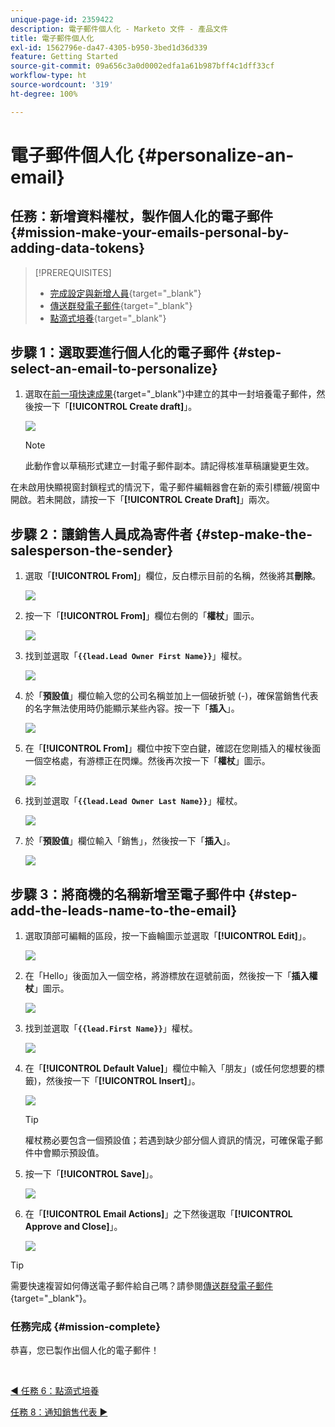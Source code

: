 ```yaml
---
unique-page-id: 2359422
description: 電子郵件個人化 - Marketo 文件 - 產品文件
title: 電子郵件個人化
exl-id: 1562796e-da47-4305-b950-3bed1d36d339
feature: Getting Started
source-git-commit: 09a656c3a0d0002edfa1a61b987bff4c1dff33cf
workflow-type: ht
source-wordcount: '319'
ht-degree: 100%

---
```


# 電子郵件個人化 {#personalize-an-email}

## 任務：新增資料權杖，製作個人化的電子郵件 {#mission-make-your-emails-personal-by-adding-data-tokens}

>[!PREREQUISITES]
>
>* [完成設定與新增人員](/help/marketo/getting-started/quick-wins/get-set-up-and-add-a-person.md){target="_blank"}
>* [傳送群發電子郵件](/help/marketo/getting-started/quick-wins/send-an-email.md){target="_blank"}
>* [點滴式培養](/help/marketo/getting-started/quick-wins/drip-drip-nurture.md){target="_blank"}

## 步驟 1：選取要進行個人化的電子郵件 {#step-select-an-email-to-personalize}

1. 選取在[前一項快速成果](/help/marketo/getting-started/quick-wins/drip-drip-nurture.md){target="_blank"}中建立的其中一封培養電子郵件，然後按一下「**[!UICONTROL Create draft]**」。

   ![](assets/personalize-an-email-1.png)

   >[!NOTE]
   >
   >此動作會以草稿形式建立一封電子郵件副本。請記得核准草稿讓變更生效。

在未啟用快顯視窗封鎖程式的情況下，電子郵件編輯器會在新的索引標籤/視窗中開啟。若未開啟，請按一下「**[!UICONTROL Create Draft]**」兩次。

## 步驟 2：讓銷售人員成為寄件者 {#step-make-the-salesperson-the-sender}

1. 選取「**[!UICONTROL From]**」欄位，反白標示目前的名稱，然後將其&#x200B;**刪除**。

   ![](assets/personalize-an-email-2.png)

1. 按一下「**[!UICONTROL From]**」欄位右側的「**權杖**」圖示。

   ![](assets/personalize-an-email-3.png)

1. 找到並選取「**`{{lead.Lead Owner First Name}}`**」權杖。

   ![](assets/personalize-an-email-4.png)

1. 於「**預設值**」欄位輸入您的公司名稱並加上一個破折號 (-)，確保當銷售代表的名字無法使用時仍能顯示某些內容。按一下「**插入**」。

   ![](assets/personalize-an-email-5.png)

1. 在「**[!UICONTROL From]**」欄位中按下空白鍵，確認在您剛插入的權杖後面一個空格處，有游標正在閃爍。然後再次按一下「**權杖**」圖示。

   ![](assets/personalize-an-email-6.png)

1. 找到並選取「**`{{lead.Lead Owner Last Name}}`**」權杖。

   ![](assets/personalize-an-email-7.png)

1. 於「**預設值**」欄位輸入「銷售」，然後按一下「**插入**」。

   ![](assets/personalize-an-email-8.png)

## 步驟 3：將商機的名稱新增至電子郵件中 {#step-add-the-leads-name-to-the-email}

1. 選取頂部可編輯的區段，按一下齒輪圖示並選取「**[!UICONTROL Edit]**」。

   ![](assets/personalize-an-email-9.png)

1. 在「Hello」後面加入一個空格，將游標放在逗號前面，然後按一下「**插入權杖**」圖示。

   ![](assets/personalize-an-email-10.png)

1. 找到並選取「**`{{lead.First Name}}`**」權杖。

   ![](assets/personalize-an-email-11.png)

1. 在「**[!UICONTROL Default Value]**」欄位中輸入「朋友」(或任何您想要的標籤)，然後按一下「**[!UICONTROL Insert]**」。

   ![](assets/personalize-an-email-12.png)

   >[!TIP]
   >
   >權杖務必要包含一個預設值；若遇到缺少部分個人資訊的情況，可確保電子郵件中會顯示預設值。

1. 按一下「**[!UICONTROL Save]**」。

   ![](assets/personalize-an-email-13.png)

1. 在「**[!UICONTROL Email Actions]**」之下然後選取「**[!UICONTROL Approve and Close]**」。

   ![](assets/personalize-an-email-14.png)

>[!TIP]
>
>需要快速複習如何傳送電子郵件給自己嗎？請參閱[傳送群發電子郵件](/help/marketo/getting-started/quick-wins/send-an-email.md){target="_blank"}。

### 任務完成 {#mission-complete}

恭喜，您已製作出個人化的電子郵件！

<br>

[◄ 任務 6：點滴式培養](/help/marketo/getting-started/quick-wins/drip-drip-nurture.md)

[任務 8：通知銷售代表 ►](/help/marketo/getting-started/quick-wins/alert-the-sales-rep.md)
